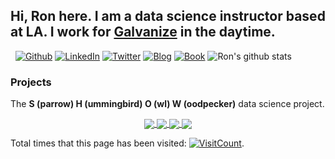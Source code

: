 <!-- Your title -->
## Hi, Ron here. I am a data science instructor based at LA. I work for [Galvanize](https://www.galvanize.com/data-science-bootcamp) in the daytime.


&nbsp;
[![Github](https://img.shields.io/badge/-Github-black?style=flat-square&logo=Github&logoColor=white)](https://github.com/rongpenl)
[![LinkedIn](https://img.shields.io/badge/-LinkedIn-blue?style=flat-square&logo=Linkedin&logoColor=white)](https://www.linkedin.com/in/ron-li-6531bb1b7/)
[![Twitter](https://img.shields.io/badge/-Twitter-000?style=flat-square&logo=Twitter&logoColor=blue)](https://www.twitter.com/rongpengli)
[![Blog](https://img.shields.io/badge/%E4%B8%AD%E8%8B%B1%E6%B7%B7%E6%9D%82-Blog-green?style=flat-square&logo=notion)](https://rongpeng.li)
[![Book](https://img.shields.io/badge/Book-Statistics%20for%20Data%20Science-red)](https://img.shields.io/badge/Book-Statistics%20for%20Data%20Science-red)
![Ron's github stats](https://github-readme-stats.vercel.app/api?username=rongpenl&show_icons=true&hide_border=true)



<!-- Its main projects -->
### Projects

The **S (parrow) H (ummingbird) O (wl) W (oodpecker)** data science project.

<!-- Its main projects -->
<p align="center">
  <a href="https://github.com/rongpenl/sparrow">
    <img align="center" src="https://github-readme-stats.vercel.app/api/pin/?username=rongpenl&repo=sparrow" />
  </a>
  <a href="https://github.com/rongpenl/hummingbird">
    <img align="center" src="https://github-readme-stats.vercel.app/api/pin/?username=rongpenl&repo=hummingbird" />
  </a>
   <a href="https://github.com/rongpenl/owl">
    <img align="center" src="https://github-readme-stats.vercel.app/api/pin/?username=rongpenl&repo=owl" />
  </a>
  <a href="https://github.com/rongpenl/woodpecker">
    <img align="center" src="https://github-readme-stats.vercel.app/api/pin/?username=rongpenl&repo=woodpecker" />
  </a>
</p>

Total times that this page has been visited: [![VisitCount](http://profile-counter.glitch.me/rongpenl/count.svg)](http://profile-counter.glitch.me/rongpenl/count.svg).
